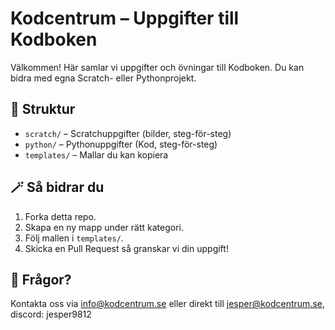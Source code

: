 # Kodcentrum – Uppgifter till Kodboken

Välkommen!
Här samlar vi uppgifter och övningar till Kodboken. Du kan bidra med egna Scratch- eller Pythonprojekt.

## 📂 Struktur
- `scratch/` – Scratchuppgifter (bilder, steg-för-steg)
- `python/` – Pythonuppgifter (Kod, steg-för-steg)
- `templates/` – Mallar du kan kopiera

## 🪄 Så bidrar du
1. Forka detta repo.
2. Skapa en ny mapp under rätt kategori.
3. Följ mallen i `templates/`.
4. Skicka en Pull Request så granskar vi din uppgift!

## 💬 Frågor?
Kontakta oss via info@kodcentrum.se
eller direkt till jesper@kodcentrum.se, discord: jesper9812
